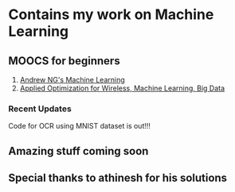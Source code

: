 # Contains my work on Machine Learning 

## MOOCS for beginners

1. [Andrew NG's Machine Learning](https://www.coursera.org/learn/machine-learning/home/welcome)
2. [Applied Optimization for Wireless, Machine Learning, Big Data](https://onlinecourses.nptel.ac.in/noc18_ee31/preview)

### Recent Updates

Code for OCR using MNIST dataset is out!!!

## Amazing stuff coming soon

## Special thanks to athinesh for his solutions 
